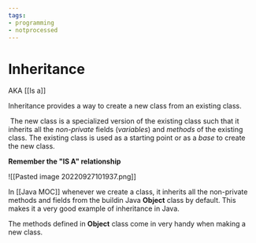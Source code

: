```yaml
---
tags:
- programming
- notprocessed
---
```

# Inheritance

AKA [[Is a]]

Inheritance provides a way to create a new class from an existing class.

 The new class is a specialized version of the existing class such that it inherits all the _non-private_ fields (_variables_) and _methods_ of the existing class. The existing class is used as a starting point or as a _base_ to create the new class.
 

**Remember the "IS A" relationship**

![[Pasted image 20220927101937.png]]


In [[Java MOC]] whenever we create a class, it inherits all the non-private methods and fields from the buildin Java **Object** class by default. This makes it a very good example of inheritance in Java. 

The methods defined in **Object** class come in very handy when making a new class. 